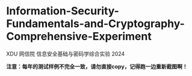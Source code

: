 # Information-Security-Fundamentals-and-Cryptography-Comprehensive-Experiment
XDU 网信院 信息安全基础与密码学综合实验 2024

**注意：每年的测试样例不完全一致，请勿直接copy，记得跑一边重新截图啊！**
